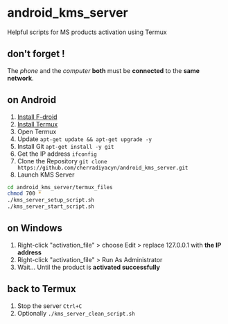 # android_kms_server
Helpful scripts for MS products activation using Termux

## don't forget !
The _phone_ and the _computer_ __both__ must be __connected__ to the __same network__.

## on Android
1. [Install F-droid](https://f-droid.org/en/)
1. [Install Termux](https://f-droid.org/en/packages/com.termux/)
1. Open Termux
1. Update 
```apt-get update && apt-get upgrade -y```
1. Install Git 
```apt-get install -y git```
1. Get the IP address 
```ifconfig```
1. Clone the Repository 
```git clone https://github.com/cherradiyacyn/android_kms_server.git```
1. Launch KMS Server 
```bash
cd android_kms_server/termux_files
chmod 700 *
./kms_server_setup_script.sh
./kms_server_start_script.sh
```
## on Windows
1. Right-click "activation_file" > choose Edit > replace 127.0.0.1 with __the IP address__
1. Right-click "activation_file" > Run As Administrator
1. Wait... Until the product is __activated successfully__

## back to Termux
1. Stop the server 
```Ctrl+C```
1. Optionally 
```./kms_server_clean_script.sh```

